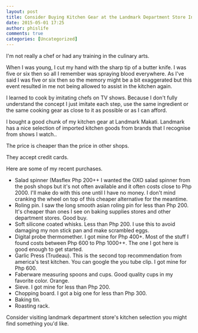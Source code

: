 ```yaml
---
layout: post
title: Consider Buying Kitchen Gear at the Landmark Department Store In Makati
date: 2015-05-01 17:25
author: phislife
comments: true
categories: [Uncategorized]
---
```

I'm not really a chef or had any training in the culinary arts.

When I was young, I cut my hand with the sharp tip of a butter knife. I was five or six then so all I remember was spraying blood everywhere. As I've said I was five or six then so the memory might be a bit exaggerated but this event resulted in me not being allowed to assist in the kitchen again.

I learned to cook by imitating chefs on TV shows. Because I don't fully understand the concept I just imitate each step, use the same ingredient or the same cooking gear as close to it as possible or as I can afford.

I bought a good chunk of my kitchen gear at Landmark Makati. Landmark has a nice selection of imported kitchen goods from brands that I recognise from shows I watch..

The price is cheaper than the price in other shops.

They accept credit cards.

Here are some of my recent purchases.

<ul><li>Salad spinner (Masflex Php 200++ I wanted the OXO salad spinner from the posh shops but it's not often available and it often costs close to Php 2000. I'll make do with this one until I have no money. I don't mind cranking the wheel on top of this cheaper alternative for the meantime.</li><li>Roling pin. I saw the long smooth asian roling pin for less than Php 200. It's cheaper than ones I see on baking supplies stores and other department stores. Good buy.</li><li>Soft silicone coated whisks. Less than Php 200. I use this to avoid damaging my non stick pan and make scrambled eggs.</li><li>Digital probe thermomether. I got mine for Php 400+. Most of the stuff I found costs between Php 600 to Php 1000++. The one I got here is good enough to get started.&nbsp;</li><li>Garlic Press (Trudeau). This is the second top recommendation from america's test kitchen. You can google the you tube clip. I got mine for Php 600.</li><li>Faberware measuring spoons and cups. Good quality cups in my favorite color. Orange.</li><li>Sieve. I got mine for less than Php 200.</li><li>Chopping board. I got a big one for less than Php 300.</li><li>Baking tin.</li><li>Roasting rack.</li></ul>

Consider visiting landmark department store's kitchen selection you might find something you'd like.
